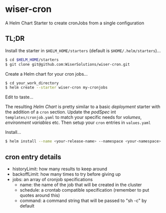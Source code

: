 # wiser-cron

A Helm Chart Starter to create cronJobs from a single configuration

## TL;DR

Install the starter in `$HELM_HOME/starters` (default is `$HOME/.helm/starters`)...

```bash
$ cd $HELM_HOME/starters
$ git clone git@github.com:WiserSolutions/wiser-cron.git
```

Create a Helm chart for your cron jobs...

```bash
$ cd your_work_directory
$ helm create --starter wiser-cron my-cronjobs
```

Edit to taste...

The resulting *Helm Chart* is pretty similar to a basic *deployment* starter with the addition of a `cron` section. Update the *podSpec* int `templates/cronjob.yaml` to match your specific needs for *volumes*, *environment variables* etc. Then setup your `cron` entries in `values.yaml`

Install...

```bash
$ helm install --name <your-release-name> --namespace <your-namespace> my-cronjobs
```

## cron entry details

* historyLimit: how many results to keep around
* backoffLimit: how many times to try before giving up
* jobs: an array of cronjob specifications
    * name: the name of the job that will be created in the cluster
    * schedule: a crontab compatible specification (remember to put quotes around this)
    * command: a command string that will be passed to "sh -c" by default


